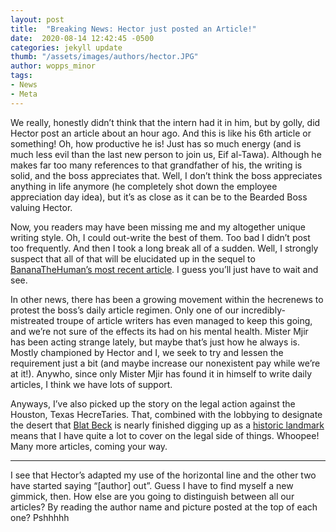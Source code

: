 ```yaml
---
layout: post
title:  "Breaking News: Hector just posted an Article!"
date:  2020-08-14 12:42:45 -0500
categories: jekyll update
thumb: "/assets/images/authors/hector.JPG"
author: wopps_minor
tags:
- News
- Meta
---
```


We really, honestly didn’t think that the intern had it in him, but by golly, did Hector post an article about an hour ago. And this is like his 6th article or something! Oh, how productive he is! Just has so much energy (and is much less evil than the last new person to join us, Eif al-Tawa). Although he makes far too many references to that grandfather of his, the writing is solid, and the boss appreciates that. Well, I don’t think the boss appreciates anything in life anymore (he completely shot down the employee appreciation day idea), but it’s as close as it can be to the Bearded Boss valuing Hector.

Now, you readers may have been missing me and my altogether unique writing style. Oh, I could out-write the best of them. Too bad I didn’t post too frequently. And then I took a long break all of a sudden. Well, I strongly suspect that all of that will be elucidated up in the sequel to [BananaTheHuman’s most recent article](https://hecrenews.github.io/jekyll/update/2020/08/13/the-tale-of-banana-the-human.html). I guess you’ll just have to wait and see.

In other news, there has been a growing movement within the hecrenews to protest the boss’s daily article regimen. Only one of our incredibly-mistreated troupe of article writers has even managed to keep this going, and we’re not sure of the effects its had on his mental health. Mister Mjir has been acting strange lately, but maybe that’s just how he always is. Mostly championed by Hector and I, we seek to try and lessen the requirement just a bit (and maybe increase our nonexistent pay while we’re at it!). Anywho, since only Mister Mjir has found it in himself to write daily articles, I think we have lots of support.

Anyways, I’ve also picked up the story on the legal action against the Houston, Texas HecreTaries. That, combined with the lobbying to designate the desert that [Blat Beck](https://hecrenews.github.io/jekyll/update/2020/07/21/one-man-to-take-revenge-on-deserts-for-enormous-weight-gain.html) is nearly finished digging up as a [historic landmark](https://hecrenews.github.io/jekyll/update/2020/07/29/hecretary-proponents-protest-de-desertification-of-historic-battle-site.html) means that I have quite a lot to cover on the legal side of things. Whoopee! Many more articles, coming your way.

---

I see that Hector’s adapted my use of the  horizontal line and the other two have started saying “[author] out”. Guess I have to find myself a new gimmick, then. How else are you going to distinguish between all our articles? By reading the author name and picture posted at the top of each one? Pshhhhh
